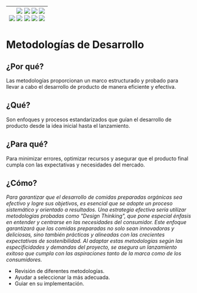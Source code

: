 <div align=right>

|[![](https://img.shields.io/badge/-Inicio-FFF?style=flat&logo=Emlakjet&logoColor=black)](/README.md) [![](https://img.shields.io/badge/-Introducción-FFF?style=flat&logo=abbrobotstudio&logoColor=black)](/documentos/intro.md) [![](https://img.shields.io/badge/-Modelos_de_lenguaje-FFF?style=flat&logo=LiveChat&logoColor=black)](/documentos/LLMs.md) [![](https://img.shields.io/badge/-Panorámica-FFF?style=flat&logo=openstreetmap&logoColor=black)](/documentos/panoramica.md)<br>  [![](https://img.shields.io/badge/-Prompts-FFF?style=flat&logo=Proton&logoColor=black)](/documentos/prompts/README.md) [![](https://img.shields.io/badge/-Ing,_de_prompts-FFF?style=flat&logo=googleearthengine&logoColor=black)](/documentos/ingenieriaDePrompts/README.md) [![](https://img.shields.io/badge/-Patrones-FFF?style=flat&logo=textpattern&logoColor=black)](/documentos/ingenieriaDePrompts/patrones/README.md) [![](https://img.shields.io/badge/8vP-FFF?style=flat&logo=v8&logoColor=black)](/documentos/prompts/mejoresPracticas/8virtudesDelPrompting.md) [![](https://img.shields.io/badge/-Casos_de_uso-FFF?style=flat&logo=gitbook&logoColor=black)](/documentos/casosDeUso/README.md)|
|-:|

</div>

# Metodologías de Desarrollo

## ¿Por qué?

Las metodologías proporcionan un marco estructurado y probado para llevar a cabo el desarrollo de producto de manera eficiente y efectiva.

## ¿Qué?

Son enfoques y procesos estandarizados que guían el desarrollo de producto desde la idea inicial hasta el lanzamiento.

## ¿Para qué?

Para minimizar errores, optimizar recursos y asegurar que el producto final cumpla con las expectativas y necesidades del mercado.

## ¿Cómo?

*Para garantizar que el desarrollo de comidas preparadas orgánicas sea efectivo y logre sus objetivos, es esencial que se adopte un proceso sistemático y orientado a resultados. Una estrategia efectiva sería utilizar metodologías probadas como "Design Thinking", que pone especial énfasis en entender y centrarse en las necesidades del consumidor. Este enfoque garantizará que las comidas preparadas no solo sean innovadoras y deliciosas, sino también prácticas y alineadas con las crecientes expectativas de sostenibilidad. Al adaptar estas metodologías según las especificidades y demandas del proyecto, se asegura un lanzamiento exitoso que cumpla con las aspiraciones tanto de la marca como de los consumidores.*

- Revisión de diferentes metodologías.
- Ayudar a seleccionar la más adecuada.
- Guiar en su implementación.
